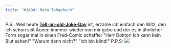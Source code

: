 ```yaml
---
title: "#1404: Main Tahgebuch"
---
```


P.S.: 
Weil heute <a href="http://www.fonflatter.de/kalender"><strong>Tell-an-old-Joke-Day</strong></a> ist, erzähle ich einfach den Witz, den ich schon seit Äonen immmer wieder von mir gebe und der es in ähnlicher Form sogar mal in einen Fred-Comic schaffte:
"Herr Doktor! Ich kann kein Blut sehen!"
"Warum denn nicht?"
"Ich bin blind!"
P.P.S:
<a href="http://www.fonflatter.de/ausstellung"><img src="http://www.fonflatter.de/bilder/ausstellung4/ausstellung_berlin_s.png"></a>
